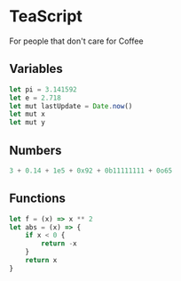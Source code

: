 # TeaScript
For people that don't care for Coffee

## Variables
```js
let pi = 3.141592
let e = 2.718
let mut lastUpdate = Date.now()
let mut x
let mut y
```

## Numbers
```js
3 + 0.14 + 1e5 + 0x92 + 0b11111111 + 0o65
```

## Functions
```js
let f = (x) => x ** 2
let abs = (x) => {
    if x < 0 {
        return -x
    }
    return x
}
```
